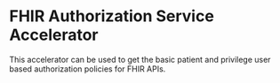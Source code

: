 # FHIR Authorization Service Accelerator

This accelerator can be used to get the basic patient and privilege user based authorization policies for FHIR APIs.